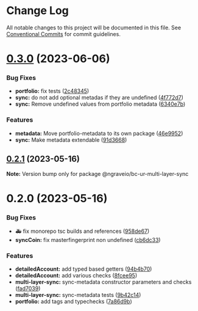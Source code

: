 # Change Log

All notable changes to this project will be documented in this file.
See [Conventional Commits](https://conventionalcommits.org) for commit guidelines.

# [0.3.0](https://github.com/ngraveio/ur-registry/compare/@ngraveio/bc-ur-multi-layer-sync@0.2.1...@ngraveio/bc-ur-multi-layer-sync@0.3.0) (2023-06-06)


### Bug Fixes

* **portfolio:** fix tests ([2c48345](https://github.com/ngraveio/ur-registry/commit/2c48345634d7e700952d71b08f058803432ae788))
* **sync:** do not add optional metadas if they are undefined ([4f772d7](https://github.com/ngraveio/ur-registry/commit/4f772d765b7462e26e3a754cc701396a27e5a046))
* **sync:** Remove undefined values from portfolio metadata ([6340e7b](https://github.com/ngraveio/ur-registry/commit/6340e7bd8e6d87f0ee24bdcbdee61e3dd8383721))


### Features

* **metadata:** Move portfolio-metadata to its own package ([46e9952](https://github.com/ngraveio/ur-registry/commit/46e9952110cd007a3b119951b7e9fdebfc63fed9))
* **sync:** Make metadata extendable ([91d3668](https://github.com/ngraveio/ur-registry/commit/91d3668e000abff2b7b95e824136400c1e2adc68))





## [0.2.1](https://github.com/ngraveio/ur-registry/compare/@ngraveio/bc-ur-multi-layer-sync@0.2.0...@ngraveio/bc-ur-multi-layer-sync@0.2.1) (2023-05-16)

**Note:** Version bump only for package @ngraveio/bc-ur-multi-layer-sync





# 0.2.0 (2023-05-16)


### Bug Fixes

* :ambulance: fix monorepo tsc builds and references ([958de67](https://github.com/ngraveio/ur-registry/commit/958de6779f932820bf37a2781b54ed02cc4d4387))
* **syncCoin:** fix masterfingerprint non undefined ([cb6dc33](https://github.com/ngraveio/ur-registry/commit/cb6dc33d295d663054e98184b7333d0e50b5e70f))


### Features

* **detailedAccount:** add typed based getters ([94b4b70](https://github.com/ngraveio/ur-registry/commit/94b4b70d94302b4f08238b8c9be985630b08aae4))
* **detailedAccount:** add various checks ([8fcee95](https://github.com/ngraveio/ur-registry/commit/8fcee95d83449f6a95a663aff90aa1465bb5d0af))
* **multi-layer-sync:** sync-metadata constructor parameters and checks ([fad7039](https://github.com/ngraveio/ur-registry/commit/fad70394140d7dea43c6d3ada26ac5d7063e26bc))
* **multi-layer-sync:** sync-metadata tests ([9b42c14](https://github.com/ngraveio/ur-registry/commit/9b42c14203a071baa2c24dbc32bfcda096762a6c))
* **portfolio:** add tags and typechecks ([7a86d9b](https://github.com/ngraveio/ur-registry/commit/7a86d9b23bbbad080d689c76b1e94ddc5500afe3))
